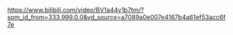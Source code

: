 https://www.bilibili.com/video/BV1a44y1b7tm/?spm_id_from=333.999.0.0&vd_source=a7089a0e007e4167b4a61ef53acc6f7e